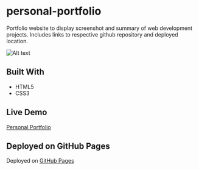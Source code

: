 # personal-portfolio

Portfolio website to display screenshot and summary of web development projects. Includes links to respective github repository and deployed location.

![Alt text](https://raw.githubusercontent.com/Taaaaab/personal-portfolio/main/images/portfolio.png 'Portfolio screenshot')

## Built With

- HTML5
- CSS3

## Live Demo

[Personal Portfolio](https://taaaaab.github.io/personal-portfolio/)

## Deployed on GitHub Pages

Deployed on [GitHub Pages](https://pages.github.com/)
